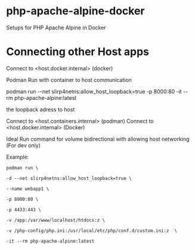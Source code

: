 # php-apache-alpine-docker
Setups for PHP Apache Alpine in Docker


# Connecting other Host apps

Connect to <host.docker.internal> (docker)

Podman Run with container to host communication

podman run --net slirp4netns:allow_host_loopback=true -p 8000:80 -it --rm php-apache-alpine:latest

the loopback adress to host

Connect to <host.containers.internal> (podman)
Connect to <host.docker.internal> (Docker)


Ideal Run command for volume bidirectional with allowing host networking (For dev only)

Example:

`podman run \`

`-d --net slirp4netns:allow_host_loopback=true \`

`--name webapp1 \`

`-p 8000:80 \`

`-p 4433:443 \`

`-v /app:/var/www/localhost/htdocs:z \`

`-v /php-config/php.ini:/usr/local/etc/php/conf.d/custom.ini:z  \`

`-it --rm php-apache-alpine:latest`
